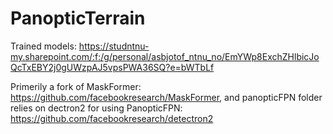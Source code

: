 # PanopticTerrain

Trained models: https://studntnu-my.sharepoint.com/:f:/g/personal/asbjotof_ntnu_no/EmYWp8ExchZHlbicJoQcTxEBY2j0gUWzpAJ5vpsPWA36SQ?e=bWTbLf

Primerily a fork of MaskFormer: https://github.com/facebookresearch/MaskFormer, 
and panopticFPN folder relies on dectron2 for using PanopticFPN:
https://github.com/facebookresearch/detectron2
  
